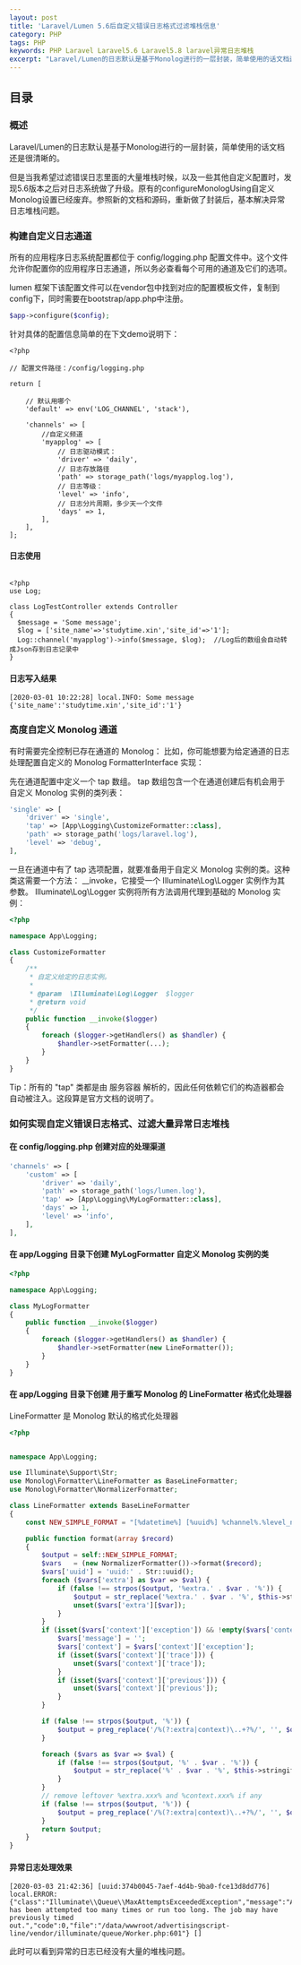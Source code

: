 ```yaml
---
layout: post
title: 'Laravel/Lumen 5.6后自定义错误日志格式过滤堆栈信息'
category: PHP
tags: PHP
keywords: PHP Laravel Laravel5.6 Laravel5.8 laravel异常日志堆栈
excerpt: "Laravel/Lumen的日志默认是基于Monolog进行的一层封装，简单使用的话文档还是很清晰的。但是当我希望过滤错误日志里面的大量堆栈时候，以及一些其他自定义配置时，发现5.6版本之后对日志系统做了升级。原有的configureMonologUsing自定义Monolog设置已经废弃。参照新的文档和源码，重新做了封装后，基本解决异常日志堆栈问题。"
---
```


## 目录
### 概述

Laravel/Lumen的日志默认是基于Monolog进行的一层封装，简单使用的话文档还是很清晰的。

但是当我希望过滤错误日志里面的大量堆栈时候，以及一些其他自定义配置时，发现5.6版本之后对日志系统做了升级。原有的configureMonologUsing自定义Monolog设置已经废弃。参照新的文档和源码，重新做了封装后，基本解决异常日志堆栈问题。

### 构建自定义日志通道
所有的应用程序日志系统配置都位于 config/logging.php 配置文件中。这个文件允许你配置你的应用程序日志通道，所以务必查看每个可用的通道及它们的选项。

lumen 框架下该配置文件可以在vendor包中找到对应的配置模板文件，复制到config下，同时需要在bootstrap/app.php中注册。

```php
$app->configure($config);
```

针对具体的配置信息简单的在下文demo说明下：

```
<?php

// 配置文件路径：/config/logging.php

return [

    // 默认用哪个
    'default' => env('LOG_CHANNEL', 'stack'),

    'channels' => [
        //自定义频道
        'myapplog' => [
            // 日志驱动模式：
            'driver' => 'daily',                           
            // 日志存放路径
            'path' => storage_path('logs/myapplog.log'),
            // 日志等级：
            'level' => 'info',
            // 日志分片周期，多少天一个文件
            'days' => 1,
        ],
    ],
];
```

#### 日志使用
```

<?php
use Log;

class LogTestController extends Controller
{
  $message = 'Some message';
  $log = ['site_name'=>'studytime.xin','site_id'=>'1']; 
  Log::channel('myapplog')->info($message, $log);  //Log后的数组会自动转成Json存到日志记录中
}
```

#### 日志写入结果
```
[2020-03-01 10:22:28] local.INFO: Some message {'site_name':'studytime.xin','site_id':'1'}
```

### 高度自定义 Monolog 通道
有时需要完全控制已存在通道的 Monolog： 比如，你可能想要为给定通道的日志处理配置自定义的 Monolog FormatterInterface 实现：

先在通道配置中定义一个 tap 数组。 tap 数组包含一个在通道创建后有机会用于自定义 Monolog 实例的类列表：
```php
'single' => [
    'driver' => 'single',
    'tap' => [App\Logging\CustomizeFormatter::class],
    'path' => storage_path('logs/laravel.log'),
    'level' => 'debug',
],
```

一旦在通道中有了 tap 选项配置，就要准备用于自定义 Monolog 实例的类。这种类这需要一个方法： __invoke，它接受一个 Illuminate\Log\Logger 实例作为其参数。 Illuminate\Log\Logger 实例将所有方法调用代理到基础的 Monolog 实例：
```php
<?php

namespace App\Logging;

class CustomizeFormatter
{
    /**
     * 自定义给定的日志实例。
     *
     * @param  \Illuminate\Log\Logger  $logger
     * @return void
     */
    public function __invoke($logger)
    {
        foreach ($logger->getHandlers() as $handler) {
            $handler->setFormatter(...);
        }
    }
}
```
Tip：所有的 "tap" 类都是由 服务容器 解析的，因此任何依赖它们的构造器都会自动被注入。这段算是官方文档的说明了。


### 如何实现自定义错误日志格式、过滤大量异常日志堆栈 

#### 在 config/logging.php 创建对应的处理渠道
```php
'channels' => [
    'custom' => [
        'driver' => 'daily',
        'path' => storage_path('logs/lumen.log'),
        'tap' => [App\Logging\MyLogFormatter::class],
        'days' => 1,
        'level' => 'info', 
    ],
],
```

#### 在 app/Logging 目录下创建 MyLogFormatter 自定义 Monolog 实例的类

```php
<?php

namespace App\Logging;

class MyLogFormatter
{
    public function __invoke($logger)
    {
        foreach ($logger->getHandlers() as $handler) {
            $handler->setFormatter(new LineFormatter());
        }
    }
}
```

#### 在 app/Logging 目录下创建 用于重写 Monolog 的 LineFormatter 格式化处理器
LineFormatter 是 Monolog 默认的格式化处理器

```php
<?php


namespace App\Logging;

use Illuminate\Support\Str;
use Monolog\Formatter\LineFormatter as BaseLineFormatter;
use Monolog\Formatter\NormalizerFormatter;

class LineFormatter extends BaseLineFormatter
{
    const NEW_SIMPLE_FORMAT = "[%datetime%] [%uuid%] %channel%.%level_name%: %message% %context% %extra%\n";

    public function format(array $record)
    {
        $output = self::NEW_SIMPLE_FORMAT;
        $vars   = (new NormalizerFormatter())->format($record);
        $vars['uuid'] = 'uuid:' . Str::uuid();
        foreach ($vars['extra'] as $var => $val) {
            if (false !== strpos($output, '%extra.' . $var . '%')) {
                $output = str_replace('%extra.' . $var . '%', $this->stringify($val), $output);
                unset($vars['extra'][$var]);
            }
        }
        if (isset($vars['context']['exception']) && !empty($vars['context']['exception'])) {
            $vars['message'] = '';
            $vars['context'] = $vars['context']['exception'];
            if (isset($vars['context']['trace'])) {
                unset($vars['context']['trace']);
            }
            if (isset($vars['context']['previous'])) {
                unset($vars['context']['previous']);
            }
        }

        if (false !== strpos($output, '%')) {
            $output = preg_replace('/%(?:extra|context)\..+?%/', '', $output);
        }

        foreach ($vars as $var => $val) {
            if (false !== strpos($output, '%' . $var . '%')) {
                $output = str_replace('%' . $var . '%', $this->stringify($val), $output);
            }
        }
        // remove leftover %extra.xxx% and %context.xxx% if any
        if (false !== strpos($output, '%')) {
            $output = preg_replace('/%(?:extra|context)\..+?%/', '', $output);
        }
        return $output;
    }
}
```

#### 异常日志处理效果
```
[2020-03-03 21:42:36] [uuid:374b0045-7aef-4d4b-9ba0-fce13d8dd776] local.ERROR:  {"class":"Illuminate\\Queue\\MaxAttemptsExceededException","message":"App\\Jobs\\DownloadReportDataJob has been attempted too many times or run too long. The job may have previously timed out.","code":0,"file":"/data/wwwroot/advertisingscript-line/vendor/illuminate/queue/Worker.php:601"} []
```
此时可以看到异常的日志已经没有大量的堆栈问题。


